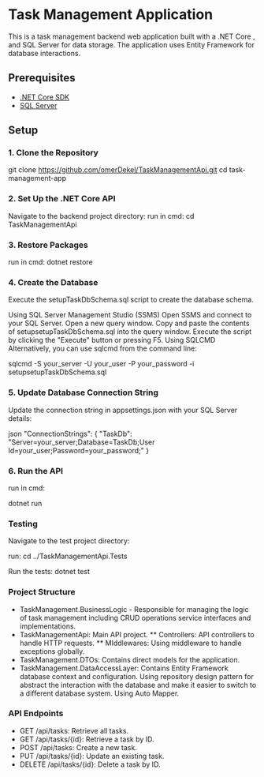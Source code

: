 # Task Management Application

This is a task management backend web application built with a .NET Core , and SQL Server for data storage. The application uses Entity Framework for database interactions.

## Prerequisites

- [.NET Core SDK](https://dotnet.microsoft.com/download)
- [SQL Server](https://www.microsoft.com/en-us/sql-server/sql-server-downloads)

## Setup

### 1. Clone the Repository

git clone https://github.com/omerDekel/TaskManagementApi.git
cd task-management-app
### 2. Set Up the .NET Core API
Navigate to the backend project directory:
run in cmd:
cd TaskManagementApi
### 3. Restore Packages
run in cmd:
dotnet restore
### 4. Create the Database
Execute the setupTaskDbSchema.sql script to create the database schema.

Using SQL Server Management Studio (SSMS)
Open SSMS and connect to your SQL Server.
Open a new query window.
Copy and paste the contents of setupsetupTaskDbSchema.sql into the query window.
Execute the script by clicking the "Execute" button or pressing F5.
Using SQLCMD
Alternatively, you can use sqlcmd from the command line:

sqlcmd -S your_server -U your_user -P your_password -i setupsetupTaskDbSchema.sql
### 5. Update Database Connection String
Update the connection string in appsettings.json with your SQL Server details:

json
"ConnectionStrings": {
    "TaskDb": "Server=your_server;Database=TaskDb;User Id=your_user;Password=your_password;"
}
### 6. Run the API
run in cmd:

dotnet run

### Testing
Navigate to the test project directory:

run:
cd ../TaskManagementApi.Tests

Run the tests:
dotnet test


### Project Structure
* TaskManagement.BusinessLogic - Responsible for managing the logic of task management including CRUD operations service interfaces and implementations.
* TaskManagementApi: Main API project.
  ** Controllers: API controllers to handle HTTP requests.
  ** MIddlewares: Using middleware to handle exceptions globally.
* TaskManagement.DTOs: Contains direct models for the application.
* TaskManagement.DataAccessLayer: Contains  Entity Framework database context and configuration.
  Using repository design pattern for abstract the interaction with the database and make it easier to switch to a different database system.
  Using Auto Mapper.

### API Endpoints
* GET /api/tasks: Retrieve all tasks.
* GET /api/tasks/{id}: Retrieve a task by ID.
* POST /api/tasks: Create a new task.
* PUT /api/tasks/{id}: Update an existing task.
* DELETE /api/tasks/{id}: Delete a task by ID.